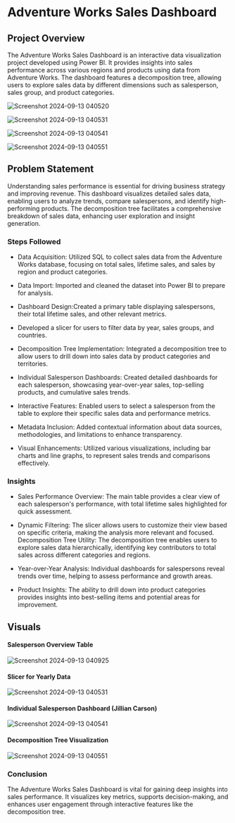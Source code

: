 # Adventure Works Sales Dashboard

## Project Overview
The Adventure Works Sales Dashboard is an interactive data visualization project developed using Power BI. It provides insights into sales performance across various regions and products using data from Adventure Works. The dashboard features a decomposition tree, allowing users to explore sales data by different dimensions such as salesperson, sales group, and product categories.



![Screenshot 2024-09-13 040520](https://github.com/user-attachments/assets/0e51e4c4-fad5-44db-8378-b1798319db28)


![Screenshot 2024-09-13 040531](https://github.com/user-attachments/assets/63702f4e-19aa-4a97-941e-863553db5ffd)


![Screenshot 2024-09-13 040541](https://github.com/user-attachments/assets/473163f2-870d-489b-9cf8-b354766f4f50)



![Screenshot 2024-09-13 040551](https://github.com/user-attachments/assets/2d5c6ca8-a140-4f18-9347-1eb12fe9a6ca)

## Problem Statement
Understanding sales performance is essential for driving business strategy and improving revenue. This dashboard visualizes detailed sales data, enabling users to analyze trends, compare salespersons, and identify high-performing products. The decomposition tree facilitates a comprehensive breakdown of sales data, enhancing user exploration and insight generation.

### Steps Followed

- Data Acquisition: Utilized SQL to collect sales data from the Adventure Works database, focusing on total sales, lifetime sales, and sales by region and product categories.

- Data Import: Imported and cleaned the dataset into Power BI to prepare for analysis.

- Dashboard Design:Created a primary table displaying salespersons, their total lifetime sales, and other relevant metrics.

- Developed a slicer for users to filter data by year, sales groups, and countries.

- Decomposition Tree Implementation: Integrated a decomposition tree to allow users to drill down into sales data by product categories and territories.

- Individual Salesperson Dashboards: Created detailed dashboards for each salesperson, showcasing year-over-year sales, top-selling products, and cumulative sales trends.

- Interactive Features: Enabled users to select a salesperson from the table to explore their specific sales data and performance metrics.

- Metadata Inclusion: Added contextual information about data sources, methodologies, and limitations to enhance transparency.

- Visual Enhancements: Utilized various visualizations, including bar charts and line graphs, to represent sales trends and comparisons 
effectively.

### Insights

- Sales Performance Overview: The main table provides a clear view of each salesperson's performance, with total lifetime sales highlighted for quick assessment.

- Dynamic Filtering: The slicer allows users to customize their view based on specific criteria, making the analysis more relevant and focused.
Decomposition Tree Utility: The decomposition tree enables users to explore sales data hierarchically, identifying key contributors to total sales across 
different categories and regions.

- Year-over-Year Analysis: Individual dashboards for salespersons reveal trends over time, helping to  assess performance and growth areas.

- Product Insights: The ability to drill down into product categories provides insights into best-selling items and potential areas for improvement.


## Visuals
#### Salesperson Overview Table
![Screenshot 2024-09-13 040925](https://github.com/user-attachments/assets/d8c50cf6-2c43-40c4-af2a-66fe6de54e8a)

#### Slicer for Yearly Data

![Screenshot 2024-09-13 040531](https://github.com/user-attachments/assets/63702f4e-19aa-4a97-941e-863553db5ffd)

#### Individual Salesperson Dashboard (Jillian Carson)
![Screenshot 2024-09-13 040541](https://github.com/user-attachments/assets/473163f2-870d-489b-9cf8-b354766f4f50)




#### Decomposition Tree Visualization
![Screenshot 2024-09-13 040551](https://github.com/user-attachments/assets/2d5c6ca8-a140-4f18-9347-1eb12fe9a6ca)

### Conclusion
The Adventure Works Sales Dashboard is vital for gaining deep insights into sales performance. It visualizes key metrics, supports decision-making, and enhances user engagement through interactive features like the decomposition tree.
